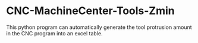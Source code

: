 # CNC-MachineCenter-Tools-Zmin
This python program can automatically generate the tool protrusion amount in the CNC program into an excel table. 
